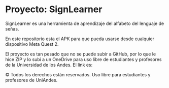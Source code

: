 # Proyecto:  SignLearner 
SignLearner es una herramienta de aprendizaje del alfabeto del lenguaje de señas.

En este repositorio esta el APK para que pueda usarse desde cualquier dispositivo Meta Quest 2.

El proyecto es tan pesado que no se puede subir a GitHub, por lo que le hice ZIP y lo subi a un OneDrive para uso libre de estudiantes y profesores de la Universidad de los Andes.
El link es: 


© Todos los derechos están reservados. 
Uso libre para estudiantes y profesores de UniAndes.
